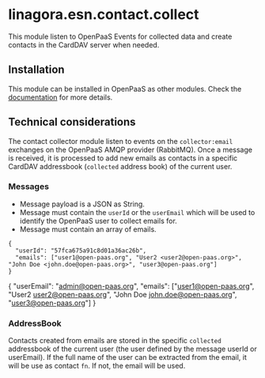 # linagora.esn.contact.collect

This module listen to OpenPaaS Events for collected data and create contacts in the CardDAV server when needed.

## Installation

This module can be installed in OpenPaaS as other modules. Check the [documentation](http://docs.open-paas.org/) for more details.

## Technical considerations

The contact collector module listen to events on the `collector:email` exchanges on the OpenPaaS AMQP provider (RabbitMQ). Once a message is received, it is processed to add new emails as contacts in a specific CardDAV addressbook (`collected` address book) of the current user.

### Messages

- Message payload is a JSON as String.
- Message must contain the `userId` or the `userEmail` which will be used to identify the OpenPaaS user to collect emails for.
- Message must contain an array of emails.

```
{
  "userId": "57fca675a91c8d01a36ac26b",
  "emails": ["user1@open-paas.org", "User2 <user2@open-paas.org>", "John Doe <john.doe@open-paas.org>", "user3@open-paas.org"]
}
```

{
  "userEmail": "admin@open-paas.org",
  "emails": ["user1@open-paas.org", "User2 <user2@open-paas.org>", "John Doe <john.doe@open-paas.org>", "user3@open-paas.org"]
}

### AddressBook

Contacts created from emails are stored in the specific `collected` addressbook of the current user (the user defined by the message userId or userEmail). If the full name of the user can be extracted from the email, it will be use as contact `fn`. If not, the email will be used.
